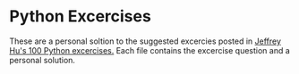 # Python Excercises
These are a personal soltion to the suggested excercies posted in [Jeffrey Hu's 100 Python excercises.](https://github.com/zhiwehu/Python-programming-exercises/blob/master/100%2B%20Python%20challenging%20programming%20exercises%20for%20Python%203.md) Each file contains the excercise question and a personal solution. 
